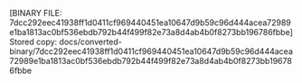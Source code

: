[BINARY FILE: 7dcc292eec41938ff1d0411cf969440451ea10647d9b59c96d444acea72989e1ba1813ac0bf536ebdb792b44f499f82e73a8d4ab4b0f8273bb196786fbbe]
Stored copy: docs/converted-binary/7dcc292eec41938ff1d0411cf969440451ea10647d9b59c96d444acea72989e1ba1813ac0bf536ebdb792b44f499f82e73a8d4ab4b0f8273bb196786fbbe
